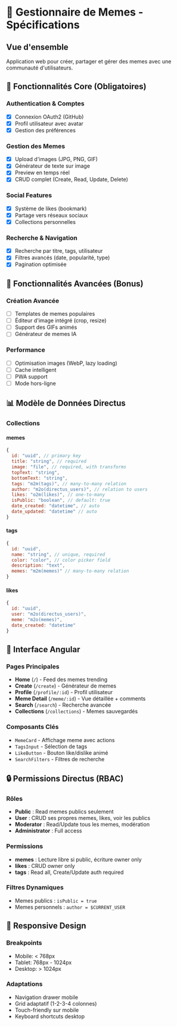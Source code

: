 # 🌈 Gestionnaire de Memes - Spécifications

## Vue d'ensemble
Application web pour créer, partager et gérer des memes avec une communauté d'utilisateurs.

## 🎯 Fonctionnalités Core (Obligatoires)

### Authentication & Comptes
- [x] Connexion OAuth2 (GitHub)
- [x] Profil utilisateur avec avatar
- [x] Gestion des préférences

### Gestion des Memes
- [x] Upload d'images (JPG, PNG, GIF)
- [x] Générateur de texte sur image
- [x] Preview en temps réel
- [x] CRUD complet (Create, Read, Update, Delete)

### Social Features
- [x] Système de likes (bookmark)
- [x] Partage vers réseaux sociaux
- [x] Collections personnelles

### Recherche & Navigation
- [x] Recherche par titre, tags, utilisateur
- [x] Filtres avancés (date, popularité, type)
- [x] Pagination optimisée

## 🚀 Fonctionnalités Avancées (Bonus)

### Création Avancée
- [ ] Templates de memes populaires
- [ ] Éditeur d'image intégré (crop, resize)
- [ ] Support des GIFs animés
- [ ] Générateur de memes IA

### Performance
- [ ] Optimisation images (WebP, lazy loading)
- [ ] Cache intelligent
- [ ] PWA support
- [ ] Mode hors-ligne

## 📊 Modèle de Données Directus

### Collections

#### memes
```javascript
{
  id: "uuid", // primary key
  title: "string", // required
  image: "file", // required, with transforms
  topText: "string",
  bottomText: "string", 
  tags: "m2m(tags)", // many-to-many relation
  author: "m2o(directus_users)", // relation to users
  likes: "o2m(likes)", // one-to-many
  isPublic: "boolean", // default: true
  date_created: "datetime", // auto
  date_updated: "datetime" // auto
}
```

#### tags
```javascript
{
  id: "uuid",
  name: "string", // unique, required
  color: "color", // color picker field
  description: "text",
  memes: "m2m(memes)" // many-to-many relation
}
```

#### likes
```javascript
{
  id: "uuid",
  user: "m2o(directus_users)",
  meme: "m2o(memes)",
  date_created: "datetime"
}
```

## 🎨 Interface Angular

### Pages Principales
- **Home** (`/`) - Feed des memes trending
- **Create** (`/create`) - Générateur de memes
- **Profile** (`/profile/:id`) - Profil utilisateur
- **Meme Detail** (`/meme/:id`) - Vue détaillée + comments
- **Search** (`/search`) - Recherche avancée
- **Collections** (`/collections`) - Memes sauvegardés

### Composants Clés
- `MemeCard` - Affichage meme avec actions
- `TagsInput` - Sélection de tags
- `LikeButton` - Bouton like/dislike animé
- `SearchFilters` - Filtres de recherche

## 🔒 Permissions Directus (RBAC)

### Rôles
- **Public** : Read memes publics seulement
- **User** : CRUD ses propres memes, likes, voir les publics
- **Moderator** : Read/Update tous les memes, modération
- **Administrator** : Full access

### Permissions
- **memes** : Lecture libre si public, écriture owner only
- **likes** : CRUD owner only
- **tags** : Read all, Create/Update auth required

### Filtres Dynamiques
- Memes publics : `isPublic = true`
- Memes personnels : `author = $CURRENT_USER`

## 📱 Responsive Design

### Breakpoints
- Mobile: < 768px
- Tablet: 768px - 1024px  
- Desktop: > 1024px

### Adaptations
- Navigation drawer mobile
- Grid adaptatif (1-2-3-4 colonnes)
- Touch-friendly sur mobile
- Keyboard shortcuts desktop
